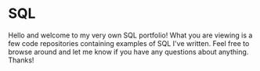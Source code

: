 # SQL
Hello and welcome to my very own SQL portfolio! What you are viewing is a few code repositories containing examples of SQL I've written. Feel free to browse around and let me know if you have any questions about anything. Thanks!
